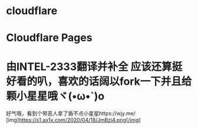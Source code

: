 # cloudflare
Cloudflare Pages
============================================================================
由INTEL-2333翻译并补全
应该还算挺好看的叭，喜欢的话阔以fork一下并且给颗小星星哦ヾ(•ω•`)o
============================================================================
好气哦，看到个带恶人拿了盾不点小星星https://wjy.me/
[img]https://s1.ax1x.com/2020/04/18/JmBzi4.png[/img]
